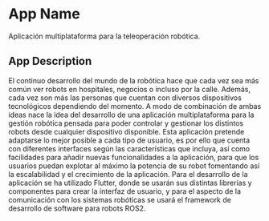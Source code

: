 # App Name

Aplicación multiplataforma para la teleoperación robótica.

## App Description

El continuo desarrollo del mundo de la robótica hace que cada vez sea más común
ver robots en hospitales, negocios o incluso por la calle. Además, cada vez son
más las personas que cuentan con diversos dispositivos tecnológicos dependiendo
del momento. A modo de combinación de ambas ideas nace la idea del desarrollo
de una aplicación multiplataforma para la gestión robótica pensada para poder
controlar y gestionar los distintos robots desde cualquier dispositivo disponible.
Esta aplicación pretende adaptarse lo mejor posible a cada tipo de usuario, es
por ello que cuenta con diferentes interfaces según las características que
incluya, así como facilidades para añadir nuevas funcionalidades a la aplicación,
para que los usuarios puedan explotar al máximo la potencia de su robot
fomentando así la escalabilidad y el crecimiento de la aplicación. Para el
desarrollo de la aplicación se ha utilizado Flutter, donde se usarán sus distintas
librerías y componentes para crear la interfaz de usuario, y para el aspecto de la
comunicación con los sistemas robóticas se usará el framework de desarrollo de
software para robots ROS2.
